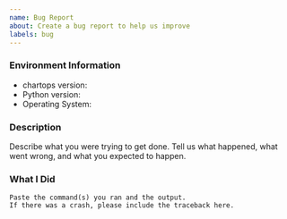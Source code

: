 ```yaml
---
name: Bug Report
about: Create a bug report to help us improve
labels: bug
---
```


<!-- Please search existing issues to avoid creating duplicates. -->

### Environment Information

-   chartops version:
-   Python version:
-   Operating System:

### Description

Describe what you were trying to get done.
Tell us what happened, what went wrong, and what you expected to happen.

### What I Did

```
Paste the command(s) you ran and the output.
If there was a crash, please include the traceback here.
```
